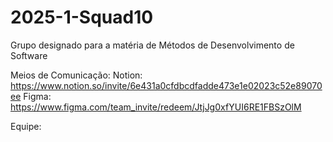 # 2025-1-Squad10

Grupo designado para a matéria de Métodos de Desenvolvimento de Software

Meios de Comunicação:
Notion: https://www.notion.so/invite/6e431a0cfdbcdfadde473e1e02023c52e89070ee
Figma: https://www.figma.com/team_invite/redeem/JtjJg0xfYUI6RE1FBSzOlM


Equipe:
